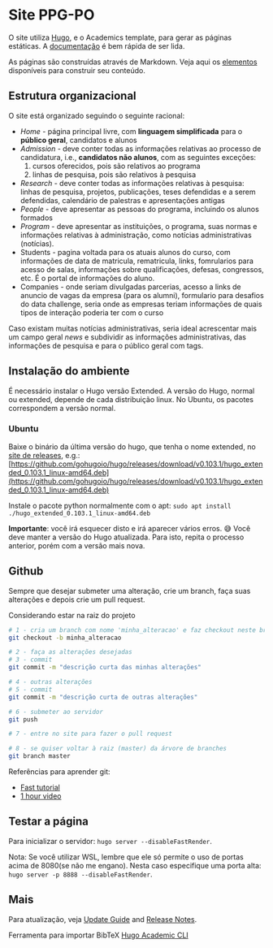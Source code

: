 # Site PPG-PO

O site utiliza [Hugo](https://github.com/gohugoio/hugo), e o Academics template, para gerar as páginas estáticas. A [documentação](https://wowchemy.com/docs/) é bem rápida de ser lida.

As páginas são construídas através de Markdown. Veja aqui os [elementos](https://wowchemy.com/docs/content/writing-markdown-latex/) disponíveis para construir seu conteúdo.

## Estrutura organizacional

O site está organizado seguindo o seguinte racional:
- *Home* - página principal livre, com **linguagem simplificada** para o **público geral**, candidatos e alunos
- *Admission* - deve conter todas as informações relativas ao processo de candidatura, i.e., **candidatos não alunos**, com as seguintes exceções:
  1. cursos oferecidos, pois são relativos ao programa
  2. linhas de pesquisa, pois são relativos à pesquisa
- *Research* - deve conter todas as informações relativas à pesquisa: linhas de pesquisa, projetos, publicações, teses defendidas e a serem defendidas, calendário de palestras e apresentações antigas
- *People* - deve apresentar as pessoas do programa, incluindo os alunos formados
- *Program* - deve apresentar as instituições, o programa, suas normas e informações relativas à administração, como notícias administrativas (notícias).
- Students - pagina voltada para os atuais alunos do curso, com informações de data de matricula, rematricula, links, fomrularios para acesso de salas, informações sobre qualificações, defesas, congressos, etc. É o portal de informações do aluno.
- Companies - onde seriam divulgadas parcerias, acesso a links de anuncio de vagas da empresa (para os alumni), formulario para desafios do data challenge, seria onde as empresas teriam informações de quais tipos de interação poderia ter com o curso 

Caso existam muitas notícias administrativas, seria ideal acrescentar mais um campo geral *news* e subdividir as informações administrativas, das informações de pesquisa e para o público geral com tags.

## Instalação do ambiente

É necessário instalar o Hugo versão Extended. A versão do Hugo, normal ou extended, depende de cada distribuição linux. No Ubuntu, os pacotes correspondem a versão normal.

### Ubuntu

Baixe o binário da última versão do hugo, que tenha o nome extended, no [site de releases](https://github.com/gohugoio/hugo/releases), e.g.: [https://github.com/gohugoio/hugo/releases/download/v0.103.1/hugo_extended_0.103.1_linux-amd64.deb](https://github.com/gohugoio/hugo/releases/download/v0.103.1/hugo_extended_0.103.1_linux-amd64.deb)

Instale o pacote python normalmente com o apt: `sudo apt install ./hugo_extended_0.103.1_linux-amd64.deb `

**Importante**: você irá esquecer disto e irá aparecer vários erros. 😅 Você deve manter a versão do Hugo atualizada. Para isto, repita o processo anterior, porém com a versão mais nova.

## Github

Sempre que desejar submeter uma alteração, crie um branch, faça suas alterações e depois crie um pull request.

Considerando estar na raiz do projeto

```bash
# 1 - cria um branch com nome 'minha_alteracao' e faz checkout neste branch (salta para ele)
git checkout -b minha_alteracao

# 2 - faça as alterações desejadas
# 3 - commit
git commit -m "descrição curta das minhas alterações"

# 4 - outras alterações
# 5 - commit
git commit -m "descrição curta de outras alterações"

# 6 - submeter ao servidor
git push

# 7 - entre no site para fazer o pull request

# 8 - se quiser voltar à raiz (master) da árvore de branches
git branch master
```

Referências para aprender git:
- [Fast tutorial](https://rogerdudler.github.io/git-guide/index.pt_BR.html)
- [1 hour video](https://www.youtube.com/watch?v=8JJ101D3knE)

## Testar a página

Para inicializar o servidor: `hugo server --disableFastRender`.

Nota: Se você utilizar WSL, lembre que ele só permite o uso de portas acima de 8080(se não me engano). Nesta caso especifique uma porta alta: `hugo server -p 8888 --disableFastRender`.

## Mais

Para atualização, veja [Update Guide](https://wowchemy.com/docs/update/) and [Release Notes](https://wowchemy.com/updates/).

Ferramenta para importar BibTeX [Hugo Academic CLI](https://github.com/wowchemy/hugo-academic-cli/)